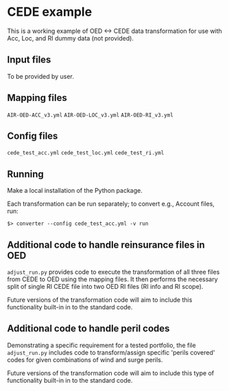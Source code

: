 # CEDE example

This is a working example of OED <-> CEDE data transformation for use with Acc, Loc, and RI dummy data (not provided).


## Input files
To be provided by user.


## Mapping files
`AIR-OED-ACC_v3.yml`
`AIR-OED-LOC_v3.yml`
`AIR-OED-RI_v3.yml`


## Config files
`cede_test_acc.yml`
`cede_test_loc.yml`
`cede_test_ri.yml`



## Running

Make a local installation of the Python package.

Each transformation can be run separately; to convert e.g., Account files, run:

```
$> converter --config cede_test_acc.yml -v run
```


## Additional code to handle reinsurance files in OED
`adjust_run.py` provides code to execute the transformation of all three files from CEDE to OED using the mapping files. 
It then performs the necessary split of single RI CEDE file into two OED RI files (RI info and RI 
scope).

Future versions of the transformation code will aim to include this functionality built-in in to the standard code.


## Additional code to handle peril codes
Demonstrating a specific requirement for a tested portfolio, the file `adjust_run.py` includes code to transform/assign specific 'perils covered' codes for given combinations of wind and surge perils.


Future versions of the transformation code will aim to include this type of functionality built-in in to the standard code.

